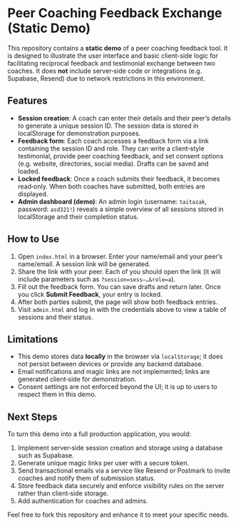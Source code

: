 # Peer Coaching Feedback Exchange (Static Demo)

This repository contains a **static demo** of a peer coaching feedback tool. It is designed to illustrate the user interface and basic client-side logic for facilitating reciprocal feedback and testimonial exchange between two coaches. It does **not** include server‑side code or integrations (e.g. Supabase, Resend) due to network restrictions in this environment.

## Features

* **Session creation**: A coach can enter their details and their peer’s details to generate a unique session ID. The session data is stored in localStorage for demonstration purposes.
* **Feedback form**: Each coach accesses a feedback form via a link containing the session ID and role. They can write a client‑style testimonial, provide peer coaching feedback, and set consent options (e.g. website, directories, social media). Drafts can be saved and loaded.
* **Locked feedback**: Once a coach submits their feedback, it becomes read‑only. When both coaches have submitted, both entries are displayed.
* **Admin dashboard (demo)**: An admin login (username: `taitazak`, password: `asd321!`) reveals a simple overview of all sessions stored in localStorage and their completion status.

## How to Use

1. Open `index.html` in a browser. Enter your name/email and your peer’s name/email. A session link will be generated.
2. Share the link with your peer. Each of you should open the link (it will include parameters such as `?session=sess–…&role=a`).
3. Fill out the feedback form. You can save drafts and return later. Once you click **Submit Feedback**, your entry is locked.
4. After both parties submit, the page will show both feedback entries.
5. Visit `admin.html` and log in with the credentials above to view a table of sessions and their status.

## Limitations

* This demo stores data **locally** in the browser via `localStorage`; it does not persist between devices or provide any backend database.
* Email notifications and magic links are not implemented; links are generated client‑side for demonstration.
* Consent settings are not enforced beyond the UI; it is up to users to respect them in this demo.

## Next Steps

To turn this demo into a full production application, you would:

1. Implement server‑side session creation and storage using a database such as Supabase.
2. Generate unique magic links per user with a secure token.
3. Send transactional emails via a service like Resend or Postmark to invite coaches and notify them of submission status.
4. Store feedback data securely and enforce visibility rules on the server rather than client‑side storage.
5. Add authentication for coaches and admins.

Feel free to fork this repository and enhance it to meet your specific needs.

